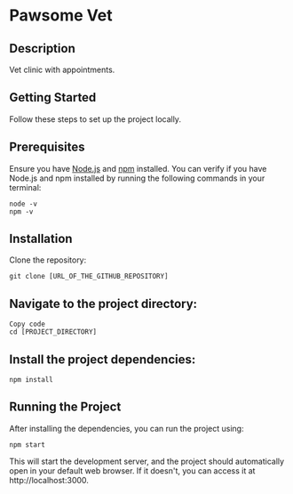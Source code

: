 # Pawsome Vet

## Description 
Vet clinic with appointments.

## Getting Started 
Follow these steps to set up the project locally.

## Prerequisites 
Ensure you have [Node.js](https://nodejs.org/) and [npm](https://www.npmjs.com/) installed. You can verify if you have Node.js and npm installed by running the following commands in your terminal:
```
node -v
npm -v
```
## Installation
Clone the repository:
```
git clone [URL_OF_THE_GITHUB_REPOSITORY]
```
## Navigate to the project directory:
```
Copy code
cd [PROJECT_DIRECTORY]
 ```
## Install the project dependencies:
``` 
npm install
```
## Running the Project
After installing the dependencies, you can run the project using:

```
npm start
```
This will start the development server, and the project should automatically open in your default web browser. If it doesn't, you can access it at http://localhost:3000.
